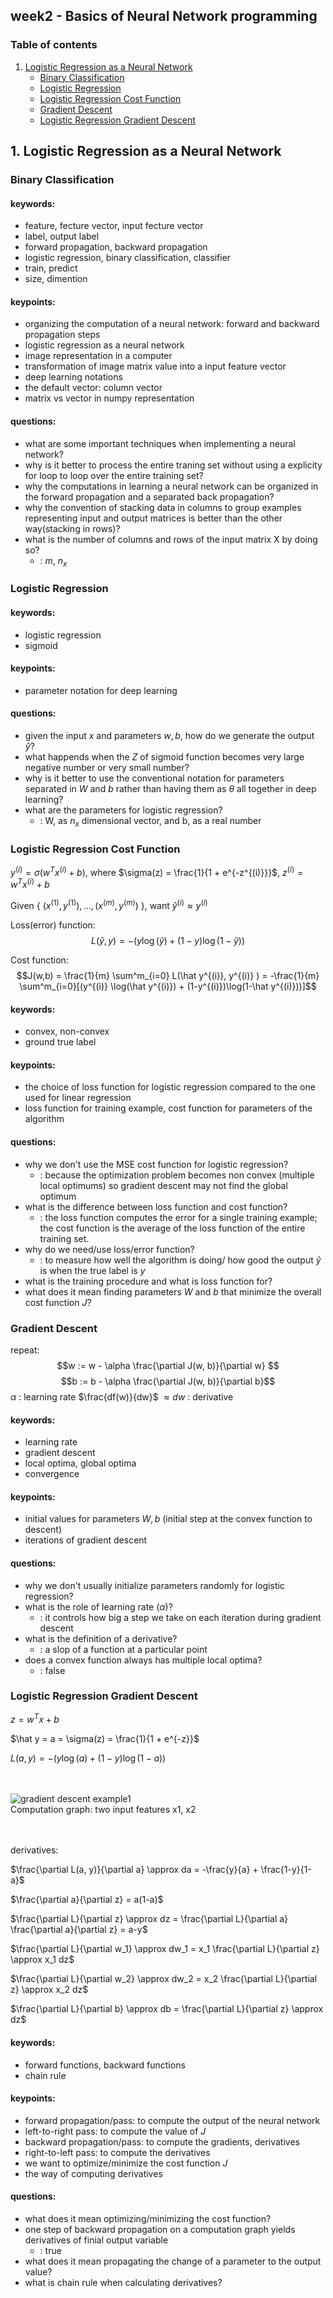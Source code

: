 ## week2 -  Basics of Neural Network programming

### Table of contents
1. [Logistic Regression as a Neural Network](#logistic-regression-as-a-neural-network)
	- [Binary Classification](#binary-classification)
	- [Logistic Regression](#logistic-regression)
	- [Logistic Regression Cost Function](#logistic-regression-cost-function)
	- [Gradient Descent](#gradient-descent)
	- [Logistic Regression Gradient Descent](#logistic-regression-gradient-descent)

## 1. Logistic Regression as a Neural Network
### Binary Classification

#### keywords:
- feature, fecture vector, input fecture vector
- label, output label
- forward propagation, backward propagation
- logistic regression, binary classification, classifier
- train, predict
- size, dimention

#### keypoints:
- organizing the computation of a neural network: forward and backward propagation steps
- logistic regression as a neural network
- image representation in a computer
- transformation of image matrix value into a input feature vector
- deep learning notations
- the default vector: column vector
- matrix vs vector in numpy representation

#### questions:
- what are some important techniques when implementing a neural network?
- why is it better to process the entire traning set without using a explicity for loop to loop over the entire training set?
- why the computations in learning a neural network can be organized in the forward propagation and a separated back propagation?
- why the convention of stacking data in columns to group examples representing input and output matrices is better than the other way(stacking in rows)?
- what is the number of columns and rows of the input matrix X by doing so? 
	- : $m$, $n_x$


### Logistic Regression
#### keywords:
- logistic regression
- sigmoid

#### keypoints:
- parameter notation for deep learning

#### questions:
- given the input $x$ and parameters $w, b$, how do we generate the output $\hat y$?
- what happends when the $Z$ of sigmoid function becomes very large negative number or very small number?
- why is it better to use the conventional notation for parameters separated in $W$ and $b$ rather than having them as $\theta$ all together in deep learning?
- what are the parameters for logistic regression? 
	- : W, as $n_x$ dimensional vector, and b, as a real number

### Logistic Regression Cost Function
$y^{(i)} = \sigma(w^Tx^{(i)} + b)$, where $\sigma(z) = \frac{1}{1 + e^{-z^{(i)}}}$, $z^{(i)} =w^Tx^{(i)} + b$

Given { $(x^{(1)}, y^{(1)}),\dots,(x^{(m)}, y^{(m)})$ }, want $\hat y^{(i)} \approx y^{(i)}$

Loss(error) function: $$L(\hat y, y) = -(y \log(\hat y) + (1-y)\log(1-\hat y))$$

Cost function: $$J(w,b) = \frac{1}{m} \sum^m_{i=0} L(\hat y^{(i)}, y^{(i)} ) = -\frac{1}{m} \sum^m_{i=0}[(y^{(i)} \log(\hat y^{(i)}) + (1-y^{(i)})\log(1-\hat y^{(i)}))]$$

#### keywords:
- convex, non-convex
- ground true label

#### keypoints:
- the choice of loss function for logistic regression compared to the one used for linear regression
- loss function for training example, cost function for parameters of the algorithm

#### questions:
- why we don't use the MSE cost function for logistic regression?
	- : because the optimization problem becomes non convex (multiple local optimums) so gradient descent may not find the global optimum
- what is the difference between loss function and cost function?
	- : the loss function computes the error for a single training example; the cost function is the average of the loss function of the entire training set.
- why do we need/use loss/error function?
	- : to measure how well the algorithm is doing/ how good the output $\hat y$ is when the true label is $y$
- what is the training procedure and what is loss function for?
- what does it mean finding parameters $W$ and $b$ that minimize the overall cost function $J$?

### Gradient Descent
repeat: $$w := w - \alpha \frac{\partial J(w, b)}{\partial w} $$
 $$b := b - \alpha \frac{\partial J(w, b)}{\partial b}$$
 $\alpha$ : learning rate
  $\frac{df(w)}{dw}$ $\approx dw$ : derivative
#### keywords:
- learning rate
- gradient descent
- local optima, global optima
- convergence

#### keypoints:
- initial values for parameters $W, b$ (initial step at the convex function to descent)
- iterations of gradient descent

#### questions:
- why we don't usually initialize parameters randomly for logistic regression?
- what is the role of learning rate ($\alpha$)?
	- : it controls how big a step we take on each iteration during gradient descent
- what is the definition of a derivative?
	- : a slop of a function at a particular point
- does a convex function always has multiple local optima?
	- : false

### Logistic Regression Gradient Descent
$z =w^Tx + b$

$\hat y = a = \sigma(z) = \frac{1}{1 + e^{-z}}$

$L(a, y) = -(y \log(a) + (1-y)\log(1-a))$
<div>
<br><br>
<img src="https://github.com/jmcheon/deep_learning_specialization/assets/40683323/2e67b6bc-2bcb-4af2-8060-e5aa389ad59e" alt="gradient descent example1">
  <figcaption>Computation graph: two input features x1, x2</figcaption>
<br><br>
</div>
  
derivatives:

$\frac{\partial L(a, y)}{\partial a} \approx da = -\frac{y}{a} + \frac{1-y}{1-a}$

$\frac{\partial a}{\partial z} = a(1-a)$

$\frac{\partial L}{\partial z} \approx dz = \frac{\partial L}{\partial a}  \frac{\partial a}{\partial z} = a-y$

$\frac{\partial L}{\partial w_1} \approx dw_1 = x_1  \frac{\partial L}{\partial z} \approx x_1  dz$

$\frac{\partial L}{\partial w_2} \approx dw_2 = x_2  \frac{\partial L}{\partial z} \approx x_2  dz$

$\frac{\partial L}{\partial b} \approx db = \frac{\partial L}{\partial z} \approx dz$

#### keywords:
- forward functions, backward functions
- chain rule

#### keypoints:
- forward propagation/pass: to compute the output of the neural network
- left-to-right pass: to compute the value of $J$
- backward propagation/pass: to compute the gradients, derivatives
- right-to-left pass: to compute the derivatives
- we want to optimize/minimize the cost function $J$
- the way of computing derivatives

#### questions:
- what does it mean optimizing/minimizing the cost function?
- one step of backward propagation on a computation graph yields derivatives of finial output variable
	- : true
- what does it mean propagating the change of a parameter to the output value?
- what is chain rule when calculating derivatives?

